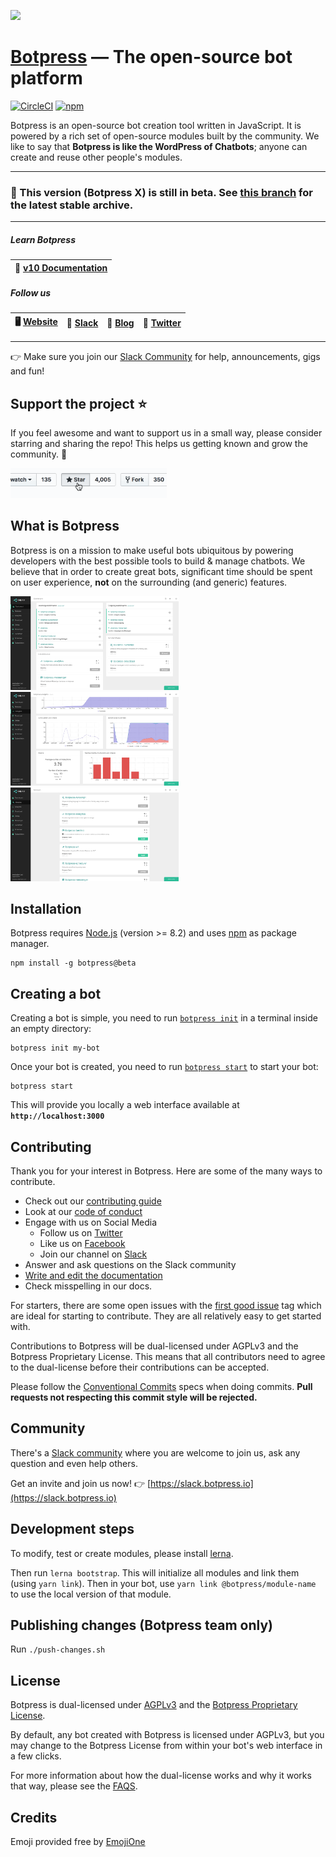 <a href='http://botpress.io'><img src='https://raw.githubusercontent.com/botpress/botpress/master/.github/assets/botpress_xl.gif'></a>

# [Botpress](https://botpress.io) — The open-source bot platform

[![CircleCI](https://circleci.com/gh/botpress/botpress.svg?style=svg)](https://circleci.com/gh/botpress/botpress)
[![npm](https://img.shields.io/npm/v/botpress.svg)](https://www.npmjs.com/package/botpress)

Botpress is an open-source bot creation tool written in JavaScript. It is powered by a rich set of open-source modules built by the community. We like to say that **Botpress is like the WordPress of Chatbots**; anyone can create and reuse other people's modules.

---

### 📍 This version (Botpress X) is still in beta. See [this branch](https://github.com/botpress/botpress/tree/archive/1.1) for the latest stable archive.

---

##### Learn Botpress

| 📖 [v10 **Documentation**](https://botpress.io/docs/beta/) |
| ---------------------------------------------------------- |


##### Follow us

| 🖥 [Website](https://botpress.io) | 💬 [Slack](https://slack.botpress.io) | 🚀 [Blog](https://botpress.io/blog) | 🐥 [Twitter](https://twitter.com/getbotpress) |
| -------------------------------- | ------------------------------------- | ----------------------------------- | --------------------------------------------- |


---

👉 Make sure you join our [Slack Community](https://slack.botpress.io) for help, announcements, gigs and fun!

## Support the project ⭐

If you feel awesome and want to support us in a small way, please consider starring and sharing the repo! This helps us getting known and grow the community. 🙏

<img alt="Botpress" width="250" src=".github/assets/star_us.gif">

## What is Botpress

Botpress is on a mission to make useful bots ubiquitous by powering developers with the best possible tools to build & manage chatbots. We believe that in order to create great bots, significant time should be spent on user experience, **not** on the surrounding (and generic) features.

<img alt="Botpress" height="150" src=".github/assets/shot_01.png"><img alt="Botpress" height="150" src=".github/assets/shot_02.png"><img alt="Botpress" height="150" src=".github/assets/shot_03.png">

## Installation

Botpress requires [Node.js](https://nodejs.org) (version >= 8.2) and uses [npm](https://www.npmjs.com) as package manager.

```
npm install -g botpress@beta
```

## Creating a bot

Creating a bot is simple, you need to run [`botpress init`](https://botpress.io/docs/reference/cli.html#init) in a terminal inside an empty directory:

```
botpress init my-bot
```

Once your bot is created, you need to run [`botpress start`](https://botpress.io/docs/reference/cli.html#start) to start your bot:

```
botpress start
```

This will provide you locally a web interface available at **`http://localhost:3000`**

## Contributing

Thank you for your interest in Botpress. Here are some of the many ways to contribute.

* Check out our [contributing guide](/.github/CONTRIBUTING.md)
* Look at our [code of conduct](/.github/CODE_OF_CONDUCT.md)
* Engage with us on Social Media
  * Follow us on [Twitter](https://twitter.com/getbotpress)
  * Like us on [Facebook](https://www.facebook.com/botpress)
  * Join our channel on [Slack](https://slack.botpress.io)
* Answer and ask questions on the Slack community
* [Write and edit the documentation](/.github/CONTRIBUTING.md)
* Check misspelling in our docs.

For starters, there are some open issues with the [first good issue][starter-label] tag which are ideal for starting to contribute. They are all relatively easy to get started with.

Contributions to Botpress will be dual-licensed under AGPLv3 and the Botpress Proprietary License. This means that all contributors need to agree to the dual-license before their contributions can be accepted.

Please follow the [Conventional Commits](https://conventionalcommits.org/) specs when doing commits. **Pull requests not respecting this commit style will be rejected.**

## Community

There's a [Slack community](https://slack.botpress.io) where you are welcome to join us, ask any question and even help others.

Get an invite and join us now! 👉 [https://slack.botpress.io](https://slack.botpress.io)

## Development steps

To modify, test or create modules, please install [lerna](https://github.com/lerna/lerna).

Then run `lerna bootstrap`. This will initialize all modules and link them (using `yarn link`). Then in your bot, use `yarn link @botpress/module-name` to use the local version of that module.

## Publishing changes (Botpress team only)

Run `./push-changes.sh`

## License

Botpress is dual-licensed under [AGPLv3](/licenses/LICENSE_AGPL3) and the [Botpress Proprietary License](/licenses/LICENSE_BOTPRESS).

By default, any bot created with Botpress is licensed under AGPLv3, but you may change to the Botpress License from within your bot's web interface in a few clicks.

For more information about how the dual-license works and why it works that way, please see the <a href="https://botpress.io/faq">FAQS</a>.

## Credits

Emoji provided free by [EmojiOne](http://emojione.com)

[starter-label]: https://github.com/botpress/botpress/issues?q=is%3Aopen+is%3Aissue+label%3A%22good+first+issue%22
